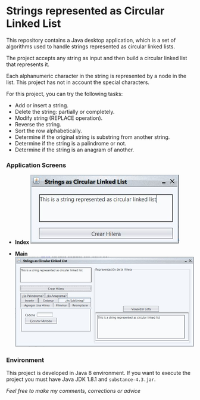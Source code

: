# Strings represented as Circular Linked List

This repository contains a Java desktop application, which is a set of algorithms used to handle strings represented as circular linked lists. 

The project accepts any string as input and then build a circular linked list that represents it.

Each alphanumeric character in the string is represented by a node in the list. This project has not in account the special characters.

For this project, you can try the following tasks:

* Add or insert a string.
* Delete the string: partially or completely.
* Modify string (REPLACE operation).
* Reverse the string.
* Sort the row alphabetically.
* Determine if the original string is substring from another string.
* Determine if the string is a palindrome or not.
* Determine if the string is an anagram of another.

### Application Screens
* **Index**
![index](assets/index.JPG)

* **Main**
![main](assets/main.JPG)

### Environment

This project is developed in Java 8 environment. If you want to execute the project you must have Java JDK 1.8.1 and ```substance-4.3.jar```. 


_Feel free to make my comments, corrections or advice_